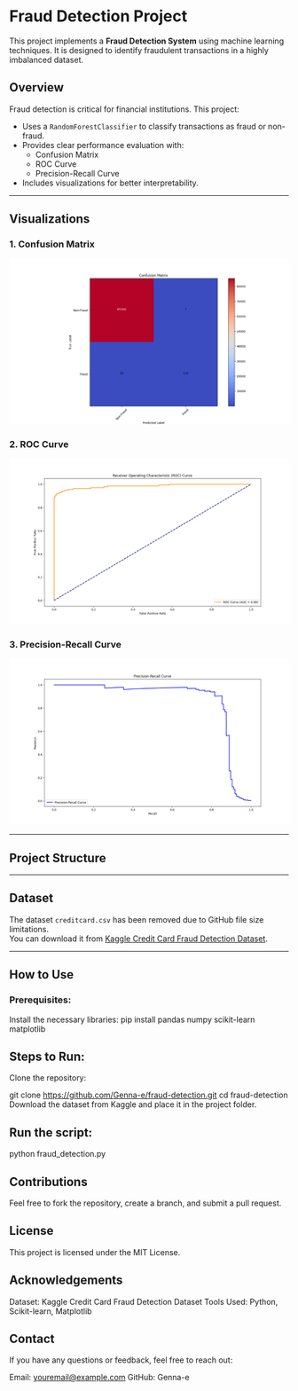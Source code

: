 # Fraud Detection Project

This project implements a **Fraud Detection System** using machine learning techniques. It is designed to identify fraudulent transactions in a highly imbalanced dataset.

## Overview

Fraud detection is critical for financial institutions. This project:
- Uses a `RandomForestClassifier` to classify transactions as fraud or non-fraud.
- Provides clear performance evaluation with:
  - Confusion Matrix
  - ROC Curve
  - Precision-Recall Curve
- Includes visualizations for better interpretability.

---

## Visualizations

### 1. Confusion Matrix
![Confusion Matrix](Figure_1.png)

### 2. ROC Curve
![ROC Curve](Figure_2.png)

### 3. Precision-Recall Curve
![Precision-Recall Curve](Figure_3.png)

---

## Project Structure


---

## Dataset

The dataset `creditcard.csv` has been removed due to GitHub file size limitations.  
You can download it from [Kaggle Credit Card Fraud Detection Dataset](https://www.kaggle.com/datasets/mlg-ulb/creditcardfraud).

---

## How to Use

### Prerequisites:
Install the necessary libraries:
pip install pandas numpy scikit-learn matplotlib

## Steps to Run:
Clone the repository:
 
git clone https://github.com/Genna-e/fraud-detection.git
cd fraud-detection
Download the dataset from Kaggle and place it in the project folder.

## Run the script:

python fraud_detection.py

## Contributions
Feel free to fork the repository, create a branch, and submit a pull request.

## License
This project is licensed under the MIT License.

## Acknowledgements
Dataset: Kaggle Credit Card Fraud Detection Dataset
Tools Used: Python, Scikit-learn, Matplotlib

## Contact
If you have any questions or feedback, feel free to reach out:

Email: youremail@example.com
GitHub: Genna-e
